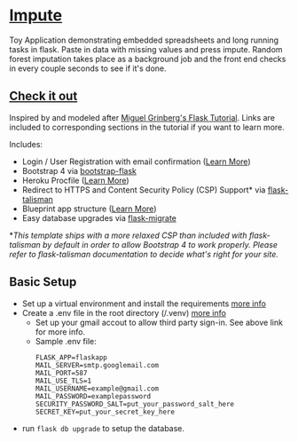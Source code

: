 # [Impute](https://rfimpute.herokuapp.com/)
Toy Application demonstrating embedded spreadsheets and long running tasks in flask. Paste in data with missing values and press impute. Random forest imputation takes place as a background job and the front end checks in every couple seconds to see if it's done.

## [Check it out](https://rfimpute.herokuapp.com/)

Inspired by and modeled after [Miguel Grinberg's Flask Tutorial](https://blog.miguelgrinberg.com/post/the-flask-mega-tutorial-part-i-hello-world). Links are included to corresponding sections in the tutorial if you want to learn more.

Includes:
* Login / User Registration with email confirmation ([Learn More](https://blog.miguelgrinberg.com/post/the-flask-mega-tutorial-part-v-user-logins))
* Bootstrap 4 via [bootstrap-flask](https://github.com/greyli/bootstrap-flask)
* Heroku Procfile ([Learn More](https://blog.miguelgrinberg.com/post/the-flask-mega-tutorial-part-xviii-deployment-on-heroku))
* Redirect to HTTPS and Content Security Policy (CSP) Support* via [flask-talisman](https://github.com/GoogleCloudPlatform/flask-talisman)
* Blueprint app structure ([Learn More](https://blog.miguelgrinberg.com/post/the-flask-mega-tutorial-part-xv-a-better-application-structure))
* Easy database upgrades via [flask-migrate](https://flask-migrate.readthedocs.io/en/latest/)
    
**This template ships with a more relaxed CSP than included with flask-talisman by default in order to allow Bootstrap 4 to work properly. Please refer to flask-talisman documentation to decide what's right for your site.*

## Basic Setup
* Set up a virtual environment and install the requirements [more info](https://blog.miguelgrinberg.com/post/the-flask-mega-tutorial-part-i-hello-world)
* Create a .env file in the root directory (/.venv) [more info](https://blog.miguelgrinberg.com/post/the-flask-mega-tutorial-part-x-email-support)
    * Set up your gmail accout to allow third party sign-in. See above link for more info.
    * Sample .env file:
        ```
        FLASK_APP=flaskapp
        MAIL_SERVER=smtp.googlemail.com
        MAIL_PORT=587
        MAIL_USE_TLS=1
        MAIL_USERNAME=example@gmail.com
        MAIL_PASSWORD=examplepassword
        SECURITY_PASSWORD_SALT=put_your_password_salt_here
        SECRET_KEY=put_your_secret_key_here
        ```
* run `flask db upgrade` to setup the database.
